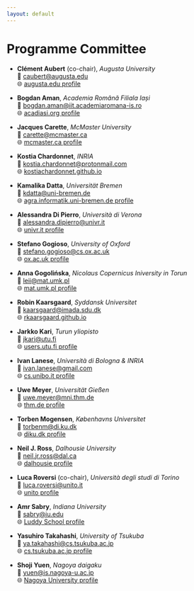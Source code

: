 ```yaml
---
layout: default
---
```


# Programme Committee

- **Clément Aubert** (co-chair), _Augusta University_  
  📧 [caubert@augusta.edu](mailto:caubert@augusta.edu)  
  🌐 [augusta.edu profile](https://spots.augusta.edu/caubert/)

- **Bogdan Aman**, _Academia Română Filiala Iași_  
  📧 [bogdan.aman@iit.academiaromana-is.ro](mailto:bogdan.aman@iit.academiaromana-is.ro)  
  🌐 [acadiasi.org profile](https://acadiasi.org/cercetatori/aman-bogdan/)

- **Jacques Carette**, _McMaster University_  
  📧 [carette@mcmaster.ca](mailto:carette@mcmaster.ca)  
  🌐 [mcmaster.ca profile](https://www.cas.mcmaster.ca/~carette/)  
  
- **Kostia Chardonnet**, _INRIA_  
  📧 [kostia.chardonnet@protonmail.com](mailto:kostia.chardonnet@protonmail.com)  
  🌐 [kostiachardonnet.github.io](https://kostiachardonnet.github.io/)  
  
- **Kamalika Datta**, _Universität Bremen_  
  📧 [kdatta@uni-bremen.de](mailto:kdatta@uni-bremen.de)    
  🌐 [agra.informatik.uni-bremen.de profile](https://agra.informatik.uni-bremen.de/team_me.php?id=80&lang=en)

- **Alessandra Di Pierro**, _Università di Verona_  
  📧 [alessandra.dipierro@univr.it](mailto:alessandra.dipierro@univr.it)  
  🌐 [univr.it profile](https://profs.sci.univr.it/~dipierro/styled-2/)

- **Stefano Gogioso**, _University of Oxford_  
  📧 [stefano.gogioso@cs.ox.ac.uk](mailto:stefano.gogioso@cs.ox.ac.uk)  
  🌐 [ox.ac.uk profile](https://www.cs.ox.ac.uk/people/stefano.gogioso/)

- **Anna Gogolińska**, _Nicolaus Copernicus Iniversity in Torun_  
  📧 [leii@mat.umk.pl](mailto:leii@mat.umk.pl)  
  🌐 [mat.umk.pl profile](https://www.mat.umk.pl/wydzial/lista-pracownikow/?id=61240140)

- **Robin Kaarsgaard**, _Syddansk Universitet_  
  📧 [kaarsgaard@imada.sdu.dk](mailto:kaarsgaard@imada.sdu.dk)  
  🌐 [rkaarsgaard.github.io](https://rkaarsgaard.github.io)

- **Jarkko Kari**, _Turun yliopisto_  
  📧 [jkari@utu.fi](mailto:jkari@utu.fi)  
  🌐 [users.utu.fi profile](https://users.utu.fi/jkari/)

- **Ivan Lanese**, _Università di Bologna & INRIA_  
  📧 [ivan.lanese@gmail.com](mailto:ivan.lanese@gmail.com)  
  🌐 [cs.unibo.it profile](https://www.cs.unibo.it/~lanese/)

- **Uwe Meyer**, _Universität Gießen_  
  📧 [uwe.meyer@mni.thm.de](mailto:uwe.meyer@mni.thm.de)  
  🌐 [thm.de profile](https://www.thm.de/mni/uwe-meyer)

- **Torben Mogensen**, _Københavns Universitet_  
  📧 [torbenm@di.ku.dk](mailto:torbenm@di.ku.dk)  
  🌐 [diku.dk profile](https://hjemmesider.diku.dk/~torbenm/)

- **Neil J. Ross**, _Dalhousie University_  
  📧 [neil.jr.ross@dal.ca](mailto:neil.jr.ross@dal.ca)  
  🌐 [dalhousie profile](https://www.mathstat.dal.ca/~neilr/)

- **Luca Roversi** (co-chair), _Università degli studi di Torino_  
  📧 [luca.roversi@unito.it](mailto:luca.roversi@unito.it)  
  🌐 [unito profile](https://www.cs.unito.it/do/docenti.pl/Show?_id=lroversi#tab-profilo)

- **Amr Sabry**, _Indiana University_  
  📧 [sabry@iu.edu](mailto:sabry@iu.edu)  
  🌐 [Luddy School profile](https://homes.luddy.indiana.edu/sabry)

- **Yasuhiro Takahashi**, _University of Tsukuba_  
  📧 [ya.takahashi@cs.tsukuba.ac.jp](mailto:ya.takahashi@cs.tsukuba.ac.jp)  
  🌐 [cs.tsukuba.ac.jp profile](https://www.cs.tsukuba.ac.jp/~ya.takahashi/index-e.html)

- **Shoji Yuen**, _Nagoya daigaku_  
  📧 [yuen@is.nagoya-u.ac.jp](mailto:yuen@is.nagoya-u.ac.jp)  
  🌐 [Nagoya University profile](https://profs.provost.nagoya-u.ac.jp/html/100001809_en.html)

  
